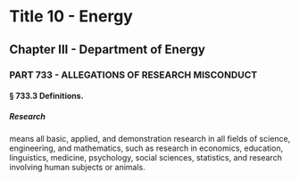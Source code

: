 
# Title 10 - Energy
## Chapter III - Department of Energy
### PART 733 - ALLEGATIONS OF RESEARCH MISCONDUCT
#### § 733.3 Definitions.
##### Research

means all basic, applied, and demonstration research in all fields of science, engineering, and mathematics, such as research in economics, education, linguistics, medicine, psychology, social sciences, statistics, and research involving human subjects or animals.
